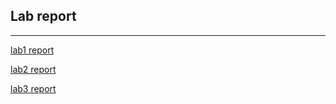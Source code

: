 ## Lab report 
---

[lab1 report](https://chaowen123.github.io/cse15L-lab-report-FA23/lab1_reoprt.html)

[lab2 report](https://chaowen123.github.io/cse15L-lab-report-FA23/lab_report2.html)

[lab3 report](https://chaowen123.github.io/cse15L-lab-report-FA23/lab_report3.html)
